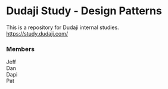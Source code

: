 # Dudaji Study - Design Patterns

This is a repository for Dudaji internal studies.  
https://study.dudaji.com/

### Members
Jeff  
Dan  
Dapi  
Pat